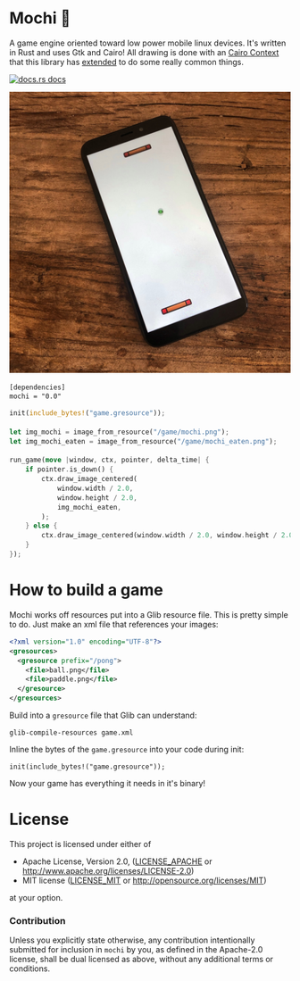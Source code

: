 # Mochi :dango: 

A game engine oriented toward low power mobile linux devices.  It's written in Rust and uses Gtk and Cairo! All drawing is done with an [Cairo Context](https://gtk-rs.org/docs/cairo/struct.Context.html) that this library has [extended](https://docs.rs/mochi/0.0.0/mochi/trait.MochiCairoExt.html) to do some really common things.

<a href="https://docs.rs/mochi"><img src="https://img.shields.io/badge/docs-latest-blue.svg?style=flat-square" alt="docs.rs docs" /></a>

![pong](screenshots/pong.jpg)

```
[dependencies]
mochi = "0.0"
```

```rust
init(include_bytes!("game.gresource"));

let img_mochi = image_from_resource("/game/mochi.png");
let img_mochi_eaten = image_from_resource("/game/mochi_eaten.png");

run_game(move |window, ctx, pointer, delta_time| {
    if pointer.is_down() {
        ctx.draw_image_centered(
            window.width / 2.0,
            window.height / 2.0,
            img_mochi_eaten,
        );
    } else {
        ctx.draw_image_centered(window.width / 2.0, window.height / 2.0, img_mochi);
    }
});
```

# How to build a game

Mochi works off resources put into a Glib resource file. This is pretty simple to do.  Just make an xml file that references your images:

```xml
<?xml version="1.0" encoding="UTF-8"?>
<gresources>
  <gresource prefix="/pong">
    <file>ball.png</file>
    <file>paddle.png</file>
  </gresource>
</gresources>
```

Build into a `gresource` file that Glib can understand:

```
glib-compile-resources game.xml
```

Inline the bytes of the `game.gresource` into your code during init:

```
init(include_bytes!("game.gresource"));
```

Now your game has everything it needs in it's binary!

# License

This project is licensed under either of

 * Apache License, Version 2.0, ([LICENSE_APACHE](LICENSE_APACHE) or
   http://www.apache.org/licenses/LICENSE-2.0)
 * MIT license ([LICENSE_MIT](LICENSE_MIT) or
   http://opensource.org/licenses/MIT)

at your option.

### Contribution

Unless you explicitly state otherwise, any contribution intentionally submitted
for inclusion in `mochi` by you, as defined in the Apache-2.0 license, shall be
dual licensed as above, without any additional terms or conditions.
